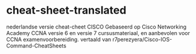 # cheat-sheet-translated
nederlandse versie cheat-cheet CISCO
Gebaseerd op Cisco Networking Academy CCNA versie 6 en versie 7 cursusmateriaal, en aanbevolen voor CCNA examenvoorbereiding.
vertaald van
 r7perezyera/Cisco-IOS-Command-CheatSheets
